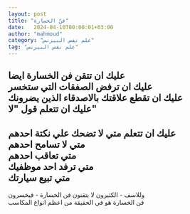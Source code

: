 ```yaml
---
layout: post
title: "فنّ الخسارة"
date:   2024-04-10T00:00:01+03:00
author: "mahmoud"
category: "علم نفس البيزنس"
tag: "علم نفس البيزنس"
---
```



عليك ان تتقن فن الخسارة ايضا  
عليك ان ترفض الصفقات التي ستخسر  
عليك ان تقطع علاقتك بالاصدقاء الذين يضرونك  
عليك ان تتعلم قول "لا"  
-  
عليك ان تتعلم متي لا تضحك علي نكتة احدهم  
متي لا تسامح احدهم  
متي تعاقب احدهم  
متي ترفد احد موظفيك  
متي تبيع سيارتك  
-  
وللاسف - الكثيرون لا يتقنون فن الخسارة -
فيخسرون  
فن الخسارة هو في الحقيقة من اعظم انواع المكاسب
